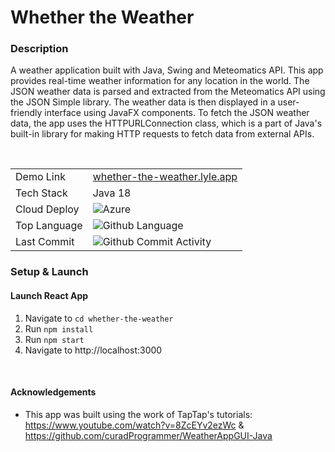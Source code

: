 # Whether the Weather

### Description
A weather application built with Java, Swing and Meteomatics API. This app provides real-time weather information for any location in the world. The JSON weather data is parsed and extracted from the Meteomatics API
using the JSON Simple library. The weather data is then displayed in a user-friendly interface using JavaFX components. To fetch the JSON weather data, the app uses the HTTPURLConnection class, which is a part of Java's built-in library for making HTTP requests to fetch data from external APIs.

<br/>

|              |                                                                                                                                |
|--------------|--------------------------------------------------------------------------------------------------------------------------------|
| Demo Link    | [whether-the-weather.lyle.app](https://whether-the-weather.lyle.app)                                                           |
| Tech Stack   | Java 18  | JSON Simple | Meteomatics API | JavaFX | HTTPURLConnection |
| Cloud Deploy | ![Azure](https://img.shields.io/badge/microsoft%20azure-0078D4.svg?style=for-the-badge&logo=microsoft%20azure&logoColor=white) |
| Top Language | ![Github Language](https://img.shields.io/github/languages/top/lylio/tic-tac-toe?style=for-the-badge)                          |
| Last Commit  | ![Github Commit Activity](https://img.shields.io/github/last-commit/lylio/tic-tac-toe/main?style=for-the-badge)                |

### Setup & Launch

#### Launch React App
1. Navigate to `cd whether-the-weather`
2. Run `npm install`
3. Run `npm start`
4. Navigate to http://localhost:3000

<br >

#### Acknowledgements
- This app was built using the work of TapTap's tutorials:  https://www.youtube.com/watch?v=8ZcEYv2ezWc & https://github.com/curadProgrammer/WeatherAppGUI-Java